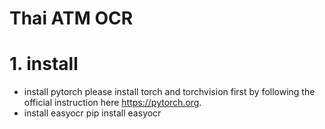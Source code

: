 # Thai ATM OCR

# 1. install
- install pytorch
please install torch and torchvision first by following the official instruction here https://pytorch.org. 
- install easyocr
pip install easyocr
 
